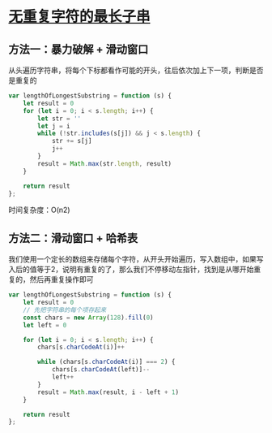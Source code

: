 # [无重复字符的最长子串](https://leetcode.cn/problems/longest-substring-without-repeating-characters/)

## 方法一：暴力破解 + 滑动窗口

从头遍历字符串，将每个下标都看作可能的开头，往后依次加上下一项，判断是否是重复的

```js
var lengthOfLongestSubstring = function (s) {
    let result = 0
    for (let i = 0; i < s.length; i++) {
        let str = ''
        let j = i
        while (!str.includes(s[j]) && j < s.length) {
            str += s[j]
            j++
        }
        result = Math.max(str.length, result)
    }

    return result
};
```

时间复杂度：O(n2)

## 方法二：滑动窗口 + 哈希表

我们使用一个定长的数组来存储每个字符，从开头开始遍历，写入数组中，如果写入后的值等于2，说明有重复的了，那么我们不停移动左指针，找到是从哪开始重复的，然后再重复操作即可

```js
var lengthOfLongestSubstring = function (s) {
    let result = 0
    // 先把字符串的每个项存起来
    const chars = new Array(128).fill(0)
    let left = 0

    for (let i = 0; i < s.length; i++) {
        chars[s.charCodeAt(i)]++

        while (chars[s.charCodeAt(i)] === 2) {
            chars[s.charCodeAt(left)]--
            left++
        }
        result = Math.max(result, i - left + 1)
    }

    return result
};
```